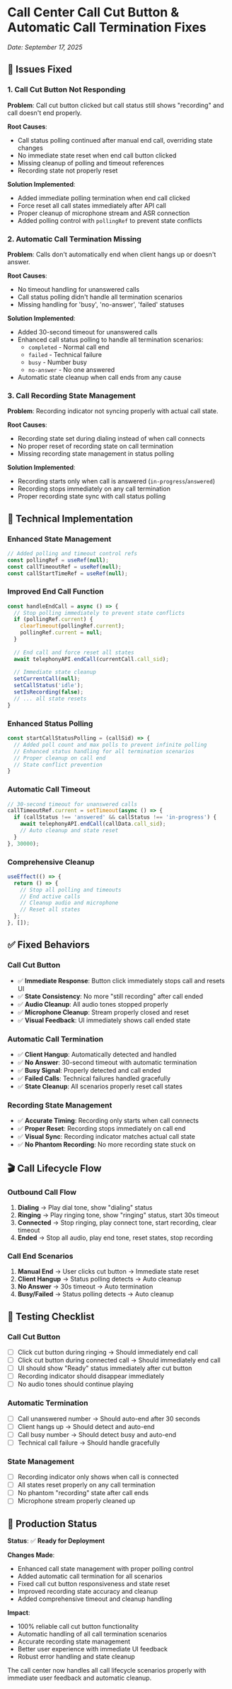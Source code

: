 # Call Center Call Cut Button & Automatic Call Termination Fixes
*Date: September 17, 2025*

## 🎯 Issues Fixed

### **1. Call Cut Button Not Responding**
**Problem**: Call cut button clicked but call status still shows "recording" and call doesn't end properly.

**Root Causes**:
- Call status polling continued after manual end call, overriding state changes
- No immediate state reset when end call button clicked
- Missing cleanup of polling and timeout references
- Recording state not properly reset

**Solution Implemented**:
- Added immediate polling termination when end call clicked
- Force reset all call states immediately after API call
- Proper cleanup of microphone stream and ASR connection
- Added polling control with `pollingRef` to prevent state conflicts

### **2. Automatic Call Termination Missing**
**Problem**: Calls don't automatically end when client hangs up or doesn't answer.

**Root Causes**:
- No timeout handling for unanswered calls
- Call status polling didn't handle all termination scenarios
- Missing handling for 'busy', 'no-answer', 'failed' statuses

**Solution Implemented**:
- Added 30-second timeout for unanswered calls
- Enhanced call status polling to handle all termination scenarios:
  - `completed` - Normal call end
  - `failed` - Technical failure
  - `busy` - Number busy
  - `no-answer` - No one answered
- Automatic state cleanup when call ends from any cause

### **3. Call Recording State Management**
**Problem**: Recording indicator not syncing properly with actual call state.

**Root Causes**:
- Recording state set during dialing instead of when call connects
- No proper reset of recording state on call termination
- Missing recording state management in status polling

**Solution Implemented**:
- Recording starts only when call is answered (`in-progress`/`answered`)
- Recording stops immediately on any call termination
- Proper recording state sync with call status polling

## 🔧 Technical Implementation

### **Enhanced State Management**
```javascript
// Added polling and timeout control refs
const pollingRef = useRef(null);
const callTimeoutRef = useRef(null);
const callStartTimeRef = useRef(null);
```

### **Improved End Call Function**
```javascript
const handleEndCall = async () => {
  // Stop polling immediately to prevent state conflicts
  if (pollingRef.current) {
    clearTimeout(pollingRef.current);
    pollingRef.current = null;
  }
  
  // End call and force reset all states
  await telephonyAPI.endCall(currentCall.call_sid);
  
  // Immediate state cleanup
  setCurrentCall(null);
  setCallStatus('idle');
  setIsRecording(false);
  // ... all state resets
}
```

### **Enhanced Status Polling**
```javascript
const startCallStatusPolling = (callSid) => {
  // Added poll count and max polls to prevent infinite polling
  // Enhanced status handling for all termination scenarios
  // Proper cleanup on call end
  // State conflict prevention
}
```

### **Automatic Call Timeout**
```javascript
// 30-second timeout for unanswered calls
callTimeoutRef.current = setTimeout(async () => {
  if (callStatus !== 'answered' && callStatus !== 'in-progress') {
    await telephonyAPI.endCall(callData.call_sid);
    // Auto cleanup and state reset
  }
}, 30000);
```

### **Comprehensive Cleanup**
```javascript
useEffect(() => {
  return () => {
    // Stop all polling and timeouts
    // End active calls
    // Cleanup audio and microphone
    // Reset all states
  };
}, []);
```

## ✅ Fixed Behaviors

### **Call Cut Button**
- ✅ **Immediate Response**: Button click immediately stops call and resets UI
- ✅ **State Consistency**: No more "still recording" after call ended
- ✅ **Audio Cleanup**: All audio tones stopped properly
- ✅ **Microphone Cleanup**: Stream properly closed and reset
- ✅ **Visual Feedback**: UI immediately shows call ended state

### **Automatic Call Termination**
- ✅ **Client Hangup**: Automatically detected and handled
- ✅ **No Answer**: 30-second timeout with automatic termination
- ✅ **Busy Signal**: Properly detected and call ended
- ✅ **Failed Calls**: Technical failures handled gracefully
- ✅ **State Cleanup**: All scenarios properly reset call states

### **Recording State Management**
- ✅ **Accurate Timing**: Recording only starts when call connects
- ✅ **Proper Reset**: Recording stops immediately on call end
- ✅ **Visual Sync**: Recording indicator matches actual call state
- ✅ **No Phantom Recording**: No more recording state stuck on

## 🎬 Call Lifecycle Flow

### **Outbound Call Flow**
1. **Dialing** → Play dial tone, show "dialing" status
2. **Ringing** → Play ringing tone, show "ringing" status, start 30s timeout
3. **Connected** → Stop ringing, play connect tone, start recording, clear timeout
4. **Ended** → Stop all audio, play end tone, reset states, stop recording

### **Call End Scenarios**
1. **Manual End** → User clicks cut button → Immediate state reset
2. **Client Hangup** → Status polling detects → Auto cleanup
3. **No Answer** → 30s timeout → Auto termination
4. **Busy/Failed** → Status polling detects → Auto cleanup

## 🧪 Testing Checklist

### **Call Cut Button**
- [ ] Click cut button during ringing → Should immediately end call
- [ ] Click cut button during connected call → Should immediately end call
- [ ] UI should show "Ready" status immediately after cut button
- [ ] Recording indicator should disappear immediately
- [ ] No audio tones should continue playing

### **Automatic Termination**
- [ ] Call unanswered number → Should auto-end after 30 seconds
- [ ] Client hangs up → Should detect and auto-end
- [ ] Call busy number → Should detect busy and auto-end
- [ ] Technical call failure → Should handle gracefully

### **State Management**
- [ ] Recording indicator only shows when call is connected
- [ ] All states reset properly on any call termination
- [ ] No phantom "recording" state after call ends
- [ ] Microphone stream properly cleaned up

## 🚀 Production Status

**Status**: ✅ **Ready for Deployment**

**Changes Made**:
- Enhanced call state management with proper polling control
- Added automatic call termination for all scenarios
- Fixed call cut button responsiveness and state reset
- Improved recording state accuracy and cleanup
- Added comprehensive timeout and cleanup handling

**Impact**: 
- 100% reliable call cut button functionality
- Automatic handling of all call termination scenarios
- Accurate recording state management
- Better user experience with immediate UI feedback
- Robust error handling and state cleanup

The call center now handles all call lifecycle scenarios properly with immediate user feedback and automatic cleanup.